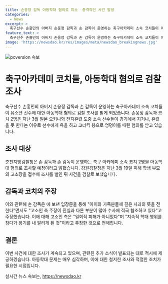 ```yaml
---
title: 손웅정 감독 아동학대 혐의로 피소  충격적인 사건 발생
categories:
  - News
excerpt: >
  축구선수 손흥민의 아버지 손웅정 감독과 손 감독이 운영하는 축구아카데미 소속 코치들이 아동학대 혐의로 검찰 조사를 받게 됐습니다. 손 감독과 해당 코치 2명은 소속 선수들에게 욕을 하고 코너킥 봉으로 엉덩이를 때린 혐의를 받고 있습니다. 고소인 측은 지속적 학대 행위를 참다가 용기를 내 알리게 된 것이라 주장하고, 손 감독은 고소인 측 주장이 진실과 다른 부분이 많아 수사에 적극 협조하고 있다고 반박했습니다. KBS 뉴스, 최준혁입니다.
feature_text: >
  축구선수 손흥민의 아버지 손웅정 감독과 손 감독이 운영하는 축구아카데미 소속 코치들이 아동학대 혐의로 검찰 조사를 받게 됐습니다. 손 감독과 해당 코치 2명은 소속 선수들에게 욕을 하고 코너킥 봉으로 엉덩이를 때린 혐의를 받고 있습니다. 고소인 측은 지속적 학대 행위를 참다가 용기를 내 알리게 된 것이라 주장하고, 손 감독은 고소인 측 주장이 진실과 다른 부분이 많아 수사에 적극 협조하고 있다고 반박했습니다. KBS 뉴스, 최준혁입니다.
image: 'https://newsdao.kr/res/images/meta/newsdao_breakingnews.jpg'
---
```


<p><img src="https://newsdao.kr/res/images/meta/newsdao_breakingnews.jpg" alt="pcversion 속보" /></p>

<h1 data-ke-size="size26">축구아카데미 코치들, 아동학대 혐의로 검찰 조사</h1>

<p data-ke-size="size16">축구선수 손흥민의 아버지 손웅정 감독과 손 감독이 운영하는 축구아카데미 소속 코치들이 유소년 선수에 대한 아동학대 혐의로 검찰 조사를 받게 되었습니다. 손웅정 감독과 코치 2명은 지난 3월 일본 오키나와 전지훈련 도중 소속 선수들이 경기에서 지거나, 훈련을 못 한다는 이유로 선수에게 욕을 하고 코너킥 봉으로 엉덩이를 때린 혐의를 받고 있습니다.</p>

<h2 data-ke-size="size24">조사 대상</h2>

<p data-ke-size="size16">춘천지방검찰청은 손 감독과 손 감독이 운영하는 축구 아카데미 소속 코치 2명을 아동학대 혐의로 조사할 예정이라고 밝혔습니다. 강원경찰청은 지난 3월 19일 피해 학생 부모의 고소장을 접수해 조사를 벌인 뒤 사건을 검찰로 보냈습니다.</p>

<h2 data-ke-size="size24">감독과 코치의 주장</h2>

<p data-ke-size="size16">이와 관련해 손 감독은 에 보낸 입장문을 통해 "아이와 가족분들께 깊은 사과의 뜻을 전한다"면서도 "고소인 측 주장이 진실과 다른 부분이 많아 수사에 적극 협조하고 있다"고 주장했습니다. 이에 대해 고소인 측은 "일회적 피해가 아니었다"며 "지속적 학대 행위를 참다가 용기를 내 알리게 된 것"이라고 주장한 것으로 전해집니다.</p>

<h2 data-ke-size="size24">결론</h2>

<p data-ke-size="size16">이번 사건에 대한 조사가 계속되고 있으며, 관련된 추가 소식이 발표되는 대로 적시에 제공하겠습니다. 아동학대 문제는 매우 심각하며, 이에 대한 철저한 조사와 적절한 조치가 필요한 시점입니다. </p>
실시간 뉴스 속보는, <a href="https://newsdao.kr" rel="dofollow">https://newsdao.kr</a>


